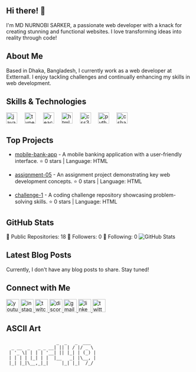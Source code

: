 ## Hi there! 👋

I'm MD NURNOBI SARKER, a passionate web developer with a knack for creating stunning and functional websites. I love transforming ideas into reality through code!

## About Me

Based in Dhaka, Bangladesh, I currently work as a web developer at Extternall. I enjoy tackling challenges and continually enhancing my skills in web development.

## Skills & Technologies
<div align="left">
  <img src="https://cdn.jsdelivr.net/gh/devicons/devicon/icons/javascript/javascript-original.svg" height="30" alt="javascript logo"  />
  <img width="12" />
  <img src="https://cdn.jsdelivr.net/gh/devicons/devicon/icons/typescript/typescript-original.svg" height="30" alt="typescript logo"  />
  <img width="12" />
  <img src="https://cdn.jsdelivr.net/gh/devicons/devicon/icons/react/react-original.svg" height="30" alt="react logo"  />
  <img width="12" />
  <img src="https://cdn.jsdelivr.net/gh/devicons/devicon/icons/html5/html5-original.svg" height="30" alt="html5 logo"  />
  <img width="12" />
  <img src="https://cdn.jsdelivr.net/gh/devicons/devicon/icons/css3/css3-original.svg" height="30" alt="css3 logo"  />
  <img width="12" />
  <img src="https://cdn.jsdelivr.net/gh/devicons/devicon/icons/python/python-original.svg" height="30" alt="python logo"  />
  <img width="12" />
  <img src="https://cdn.jsdelivr.net/gh/devicons/devicon/icons/csharp/csharp-original.svg" height="30" alt="csharp logo"  />
</div>

## Top Projects


- [mobile-bank-app](https://github.com/nur419/mobile-bank-app) - A mobile banking application with a user-friendly interface. ⭐️ 0 stars | Language: HTML
- [assignment-05](https://github.com/nur419/assignment-05) - An assignment project demonstrating key web development concepts. ⭐️ 0 stars | Language: HTML

- [challenge-1](https://github.com/nur419/challenge-1) - A coding challenge repository showcasing problem-solving skills. ⭐️ 0 stars | Language: HTML

## GitHub Stats

🌟 Public Repositories: 18
👥 Followers: 0
🔗 Following: 0
![GitHub Stats](https://github-readme-stats.vercel.app/api?username=nur419&show_icons=true&hide_title=true&count_private=true&theme=radical)

## Latest Blog Posts

Currently, I don't have any blog posts to share. Stay tuned!

## Connect with Me

<div align="left">
  <a href="https://www.youtube.com/" target="_blank">
    <img src="https://img.shields.io/static/v1?message=Youtube&logo=youtube&label=&color=FF0000&logoColor=white&labelColor=&style=for-the-badge" height="35" alt="youtube logo" />
  </a>
  <a href="https://www.instagram.com/" target="_blank">
    <img src="https://img.shields.io/static/v1?message=Instagram&logo=instagram&label=&color=E4405F&logoColor=white&labelColor=&style=for-the-badge" height="35" alt="instagram logo" />
  </a>
  <a href="https://www.twitch.tv/" target="_blank">
    <img src="https://img.shields.io/static/v1?message=Twitch&logo=twitch&label=&color=9146FF&logoColor=white&labelColor=&style=for-the-badge" height="35" alt="twitch logo" />
  </a>
  <a href="https://discord.com/" target="_blank">
    <img src="https://img.shields.io/static/v1?message=Discord&logo=discord&label=&color=7289DA&logoColor=white&labelColor=&style=for-the-badge" height="35" alt="discord logo" />
  </a>
  <a href="mailto:nurnobi.dev@gmail.com" target="_blank">
    <img src="https://img.shields.io/static/v1?message=Gmail&logo=gmail&label=&color=D14836&logoColor=white&labelColor=&style=for-the-badge" height="35" alt="gmail logo" />
  </a>
  <a href="https://linkedin.com/in/nurnobi-sorkar-5995a025b" target="_blank">
    <img src="https://img.shields.io/static/v1?message=LinkedIn&logo=linkedin&label=&color=0077B5&logoColor=white&labelColor=&style=for-the-badge" height="35" alt="linkedin logo" />
  </a>
  <a href="https://x.com/NURNOBISARKER71" target="_blank">
    <img src="https://img.shields.io/static/v1?message=Twitter&logo=twitter&label=&color=1DA1F2&logoColor=white&labelColor=&style=for-the-badge" height="35" alt="twitter logo" />
  </a>
</div>


## ASCII Art

```
                   _  _   _  ___  
  _ __  _   _ _ __| || | / |/ _ \ 
 | '_ \| | | | '__| || |_| | (_) |
 | | | | |_| | |  |__   _| |\__, |
 |_| |_|\__,_|_|     |_| |_|  /_/ 
                                  
```
